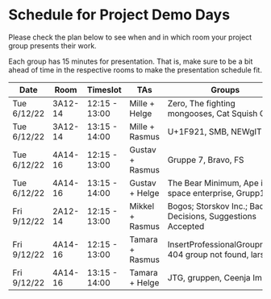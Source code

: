 # Schedule for Project Demo Days

Please check the plan below to see when and in which room your project group presents their work.

Each group has 15 minutes for presentation.
That is, make sure to be a bit ahead of time in the respective rooms to make the presentation schedule fit.



| Date        | Room    | Timeslot      | TAs             | Groups                                                    |
|-------------|---------|---------------|-----------------|-----------------------------------------------------------|
| Tue 6/12/22 | 3A12-14 | 12:15 - 13:00 | Mille + Helge   | Zero, The fighting mongooses, Cat Squish Gang             |
| Tue 6/12/22 | 3A12-14 | 13:15 - 14:00 | Mille + Rasmus  | U+1F921, SMB, NEWgIT                                      |
| Tue 6/12/22 | 4A14-16 | 12:15 - 13:00 | Gustav + Rasmus | Gruppe 7, Bravo, FS                                       |
| Tue 6/12/22 | 4A14-16 | 13:15 - 14:00 | Gustav + Helge  | The Bear Minimum, Ape in space enterprise, Grupp1         |
| Fri 9/12/22 | 2A12-14 | 12:15 - 13:00 | Mikkel + Rasmus | Bogos; Storskov Inc.; Bad Decisions, Suggestions Accepted |
| Fri 9/12/22 | 4A14-16 | 12:15 - 13:00 | Tamara + Rasmus | InsertProfessionalGroupname, 404 group not found, lars    |
| Fri 9/12/22 | 4A14-16 | 13:15 - 14:00 | Tamara + Helge  | JTG, gruppen, Ceenja Impact                               |
